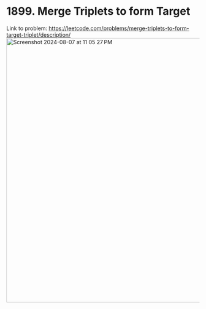 # 1899. Merge Triplets to form Target
Link to problem: https://leetcode.com/problems/merge-triplets-to-form-target-triplet/description/
<img width="690" alt="Screenshot 2024-08-07 at 11 05 27 PM" src="https://github.com/user-attachments/assets/3635734d-f1bd-4ab4-a919-157277c58e32">
